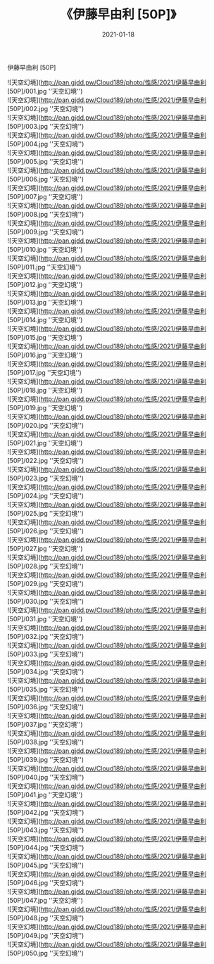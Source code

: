 ﻿---
layout: post
title:  《伊藤早由利 [50P]》
date:   2021-01-18
img: http://pan.gjdd.pw/Cloud189/photo/性感/2021/伊藤早由利 [50P]/000.jpg
categories: [美女, 性感, 泳衣]
---

伊藤早由利 [50P]



![天空幻境](http://pan.gjdd.pw/Cloud189/photo/性感/2021/伊藤早由利 [50P]/001.jpg ''天空幻境'') <br>
![天空幻境](http://pan.gjdd.pw/Cloud189/photo/性感/2021/伊藤早由利 [50P]/002.jpg ''天空幻境'') <br>
![天空幻境](http://pan.gjdd.pw/Cloud189/photo/性感/2021/伊藤早由利 [50P]/003.jpg ''天空幻境'') <br>
![天空幻境](http://pan.gjdd.pw/Cloud189/photo/性感/2021/伊藤早由利 [50P]/004.jpg ''天空幻境'') <br>
![天空幻境](http://pan.gjdd.pw/Cloud189/photo/性感/2021/伊藤早由利 [50P]/005.jpg ''天空幻境'') <br>
![天空幻境](http://pan.gjdd.pw/Cloud189/photo/性感/2021/伊藤早由利 [50P]/006.jpg ''天空幻境'') <br>
![天空幻境](http://pan.gjdd.pw/Cloud189/photo/性感/2021/伊藤早由利 [50P]/007.jpg ''天空幻境'') <br>
![天空幻境](http://pan.gjdd.pw/Cloud189/photo/性感/2021/伊藤早由利 [50P]/008.jpg ''天空幻境'') <br>
![天空幻境](http://pan.gjdd.pw/Cloud189/photo/性感/2021/伊藤早由利 [50P]/009.jpg ''天空幻境'') <br>
![天空幻境](http://pan.gjdd.pw/Cloud189/photo/性感/2021/伊藤早由利 [50P]/010.jpg ''天空幻境'') <br>
![天空幻境](http://pan.gjdd.pw/Cloud189/photo/性感/2021/伊藤早由利 [50P]/011.jpg ''天空幻境'') <br>
![天空幻境](http://pan.gjdd.pw/Cloud189/photo/性感/2021/伊藤早由利 [50P]/012.jpg ''天空幻境'') <br>
![天空幻境](http://pan.gjdd.pw/Cloud189/photo/性感/2021/伊藤早由利 [50P]/013.jpg ''天空幻境'') <br>
![天空幻境](http://pan.gjdd.pw/Cloud189/photo/性感/2021/伊藤早由利 [50P]/014.jpg ''天空幻境'') <br>
![天空幻境](http://pan.gjdd.pw/Cloud189/photo/性感/2021/伊藤早由利 [50P]/015.jpg ''天空幻境'') <br>
![天空幻境](http://pan.gjdd.pw/Cloud189/photo/性感/2021/伊藤早由利 [50P]/016.jpg ''天空幻境'') <br>
![天空幻境](http://pan.gjdd.pw/Cloud189/photo/性感/2021/伊藤早由利 [50P]/017.jpg ''天空幻境'') <br>
![天空幻境](http://pan.gjdd.pw/Cloud189/photo/性感/2021/伊藤早由利 [50P]/018.jpg ''天空幻境'') <br>
![天空幻境](http://pan.gjdd.pw/Cloud189/photo/性感/2021/伊藤早由利 [50P]/019.jpg ''天空幻境'') <br>
![天空幻境](http://pan.gjdd.pw/Cloud189/photo/性感/2021/伊藤早由利 [50P]/020.jpg ''天空幻境'') <br>
![天空幻境](http://pan.gjdd.pw/Cloud189/photo/性感/2021/伊藤早由利 [50P]/021.jpg ''天空幻境'') <br>
![天空幻境](http://pan.gjdd.pw/Cloud189/photo/性感/2021/伊藤早由利 [50P]/022.jpg ''天空幻境'') <br>
![天空幻境](http://pan.gjdd.pw/Cloud189/photo/性感/2021/伊藤早由利 [50P]/023.jpg ''天空幻境'') <br>
![天空幻境](http://pan.gjdd.pw/Cloud189/photo/性感/2021/伊藤早由利 [50P]/024.jpg ''天空幻境'') <br>
![天空幻境](http://pan.gjdd.pw/Cloud189/photo/性感/2021/伊藤早由利 [50P]/025.jpg ''天空幻境'') <br>
![天空幻境](http://pan.gjdd.pw/Cloud189/photo/性感/2021/伊藤早由利 [50P]/026.jpg ''天空幻境'') <br>
![天空幻境](http://pan.gjdd.pw/Cloud189/photo/性感/2021/伊藤早由利 [50P]/027.jpg ''天空幻境'') <br>
![天空幻境](http://pan.gjdd.pw/Cloud189/photo/性感/2021/伊藤早由利 [50P]/028.jpg ''天空幻境'') <br>
![天空幻境](http://pan.gjdd.pw/Cloud189/photo/性感/2021/伊藤早由利 [50P]/029.jpg ''天空幻境'') <br>
![天空幻境](http://pan.gjdd.pw/Cloud189/photo/性感/2021/伊藤早由利 [50P]/030.jpg ''天空幻境'') <br>
![天空幻境](http://pan.gjdd.pw/Cloud189/photo/性感/2021/伊藤早由利 [50P]/031.jpg ''天空幻境'') <br>
![天空幻境](http://pan.gjdd.pw/Cloud189/photo/性感/2021/伊藤早由利 [50P]/032.jpg ''天空幻境'') <br>
![天空幻境](http://pan.gjdd.pw/Cloud189/photo/性感/2021/伊藤早由利 [50P]/033.jpg ''天空幻境'') <br>
![天空幻境](http://pan.gjdd.pw/Cloud189/photo/性感/2021/伊藤早由利 [50P]/034.jpg ''天空幻境'') <br>
![天空幻境](http://pan.gjdd.pw/Cloud189/photo/性感/2021/伊藤早由利 [50P]/035.jpg ''天空幻境'') <br>
![天空幻境](http://pan.gjdd.pw/Cloud189/photo/性感/2021/伊藤早由利 [50P]/036.jpg ''天空幻境'') <br>
![天空幻境](http://pan.gjdd.pw/Cloud189/photo/性感/2021/伊藤早由利 [50P]/037.jpg ''天空幻境'') <br>
![天空幻境](http://pan.gjdd.pw/Cloud189/photo/性感/2021/伊藤早由利 [50P]/038.jpg ''天空幻境'') <br>
![天空幻境](http://pan.gjdd.pw/Cloud189/photo/性感/2021/伊藤早由利 [50P]/039.jpg ''天空幻境'') <br>
![天空幻境](http://pan.gjdd.pw/Cloud189/photo/性感/2021/伊藤早由利 [50P]/040.jpg ''天空幻境'') <br>
![天空幻境](http://pan.gjdd.pw/Cloud189/photo/性感/2021/伊藤早由利 [50P]/041.jpg ''天空幻境'') <br>
![天空幻境](http://pan.gjdd.pw/Cloud189/photo/性感/2021/伊藤早由利 [50P]/042.jpg ''天空幻境'') <br>
![天空幻境](http://pan.gjdd.pw/Cloud189/photo/性感/2021/伊藤早由利 [50P]/043.jpg ''天空幻境'') <br>
![天空幻境](http://pan.gjdd.pw/Cloud189/photo/性感/2021/伊藤早由利 [50P]/044.jpg ''天空幻境'') <br>
![天空幻境](http://pan.gjdd.pw/Cloud189/photo/性感/2021/伊藤早由利 [50P]/045.jpg ''天空幻境'') <br>
![天空幻境](http://pan.gjdd.pw/Cloud189/photo/性感/2021/伊藤早由利 [50P]/046.jpg ''天空幻境'') <br>
![天空幻境](http://pan.gjdd.pw/Cloud189/photo/性感/2021/伊藤早由利 [50P]/047.jpg ''天空幻境'') <br>
![天空幻境](http://pan.gjdd.pw/Cloud189/photo/性感/2021/伊藤早由利 [50P]/048.jpg ''天空幻境'') <br>
![天空幻境](http://pan.gjdd.pw/Cloud189/photo/性感/2021/伊藤早由利 [50P]/049.jpg ''天空幻境'') <br>
![天空幻境](http://pan.gjdd.pw/Cloud189/photo/性感/2021/伊藤早由利 [50P]/050.jpg ''天空幻境'') <br>